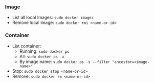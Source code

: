 ### Image
- List all local Images: `sudo docker images`
- Remove local image: `sudo docker rmi <name-or-id>`
### Container
- List container:
	- Running: `sudo docker ps`
	- All: `sudo docker ps -a`
	- By image name: `sudo docker ps -s --filter "ancestor=<image-name>"`
- Stop: `sudo docker stop <name-or-id>`
- Remove: `sudo docker rm <name-or-id>`